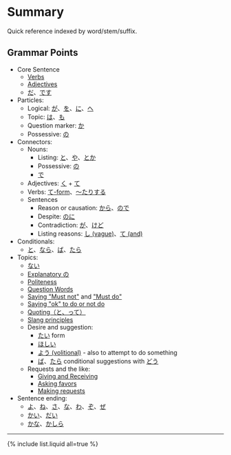 # Summary

Quick reference indexed by word/stem/suffix.

## Grammar Points

- Core Sentence
	- [Verbs](verbs)
	- [Adjectives](・い)
	- [だ](だ)、[です](です)
- Particles:
	- Logical: [が](が)、[を](を)、[に](に)、[へ](へ)
	- Topic: [は](は)、[も](も)
	- Question marker: [か](か)
	- Possessive: [の](の)
- Connectors: 
	- Nouns:
		- Listing: [と](と)、[や](や)、[とか](とか)
		- Possessive: [の](の)
		- [で](で)
	- Adjectives: [く](・く) + [て](・て)
	- Verbs: [て-form](・て)、[～たりする](・たりする)
	- Sentences
		- Reason or causation: [から](から)、[ので](ので)
		- Despite: [のに](のに)
		- Contradiction: [が](が)、[けど](けど)
		- Listing reasons: [し (vague)](し)、[て (and)](・て)
- Conditionals:
	- [と](と)、[なら](なら)、[ば](・ば)、[たら](・たら)
- Topics:
	- [ない](ない)
	- [Explanatory の](の)
	- [Politeness](politeness)
	- [Question Words](question-words)
	- [Saying "Must not"](must-not) and ["Must do"](must-do)
	- [Saying "ok" to do or not do](ok-to-do)
	- [Quoting（と、って）](quoting)
	- [Slang principles](slang)
	- Desire and suggestion:
		- [たい](・たい) form
		- [ほしい](ほしい)
		- [よう (volitional)](・よう) - also to attempt to do something
		- [ば](・ば)、[たら](・たら) conditional suggestions with [どう](どう)
	- Requests and the like:
		- [Giving and Receiving](give-receive)
		- [Asking favors](favors)
		- [Making requests](requests)
- Sentence ending:
	- [よ](よ)、[ね](ね)、[さ](さ)、[な](な)、[わ](わ)、[ぞ](ぞ)、[ぜ](ぜ)
	- [かい](かい)、[だい](だい)
	- [かな](かな)、[かしら](かしら)

---

{% include list.liquid all=true %}
